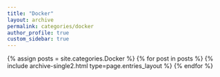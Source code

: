 ```yaml
---
title: "Docker"
layout: archive
permalink: categories/docker
author_profile: true
custom_sidebar: true
---
```


<!-- 공백이 포함되어 있는 카테고리 이름의 경우 site.categories.['a b c'] 이런식으로! -->

{% assign posts = site.categories.Docker %}
{% for post in posts %} {% include archive-single2.html type=page.entries_layout %} {% endfor %}